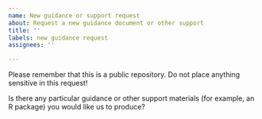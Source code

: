 ```yaml
---
name: New guidance or support request
about: Request a new guidance document or other support
title: ''
labels: new guidance request
assignees: ''

---
```


Please remember that this is a public repository. Do not place anything sensitive in this request! 

Is there any particular guidance or other support materials (for example, an R package) you would like us to produce?
